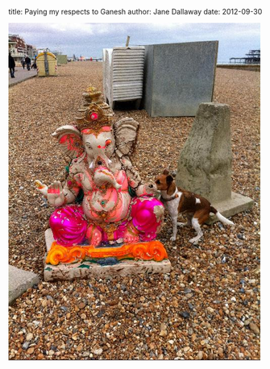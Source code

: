 
title: Paying my respects to Ganesh
author: Jane Dallaway
date: 2012-09-30

<div>
<a href="/media/YRphoto.JPG">
<img width="500" src="/media/YRphoto.JPG.500.JPG" height="670"></img>
</a>
</div>


 
    